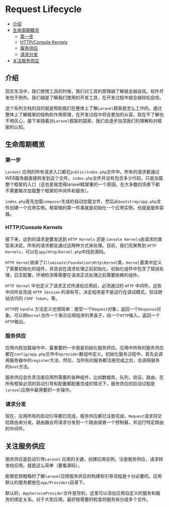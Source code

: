 # Request Lifecycle

* [介绍](#介绍)
* [生命周期概览](#生命周期概览)
  * [第一步](#第一步)
  * [HTTP/Console Kernels](#httpconsole-kernels)
  * [服务供应](#服务供应)
  * [请求分发](#请求分发)
* [关注服务供应](#关注服务供应)

## 介绍

现实生活中，我们使用工具的时候，我们对工具的原理越了解就会越自信。软件开发也不例外。我们越是了解我们使用的开发工具，在开发过程中就会越轻松自信。

这个系列文档的目的就是帮助我们在整体上了解`Laravel`框架是怎么工作的。通过整体上了解框架的结构和作用原理，在开发过程中将会更加的从容。现在不了解也不用灰心，接下来随着对`Laravel`框架的探索，我们会逐步加深我们的理解和对框架的认知。

## 生命周期概览

### 第一步

`Laravel` 应用的所有请求入口都在`public/index.php`文件中。所有的请求都通过WEB服务器直接转发到这个文件。`index.php`文件并没有包含多少代码，只是加载整个框架的入口（这也是我觉得laravel框架重的一个原因，在大多数的场景下都不需要每次加载整个框架的中间件和服务）。

`index.php`首先加载`composer`生成的自动加载文件，然后从`bootstrap/app.php`文件创建一个应用实例。框架做的第一件事就是初始化一个应用实例，也就是服务容器。

### HTTP/Console Kernels

接下来，达到的请求是要发送到 `HTTP Kernels` 还是 `Console Kernels`由请求的类型来决定。所有的请求都会通过这两种方式来处理。目前，我们先聚焦到 `HTTP Kernels`，可以在`app/Http/Kernel.php`中找到源码。

`HTTP Kernel`继承了`Illuminate\Foundation\Http\Kernel`类，`Kernel`基类中定义了需要初始化的组件，并且会在请求处理之前初始化。初始化组件中包含了错误处理，日志配置，环境检测等需要在请求正式处理之前需要依赖的组件。

`HTTP Kernel` 中也定义了请求正式传递给应用前，必须通过的 `HTTP` 中间件。这些中间件会完成 `HTTP Session` 的读和写，决定程序是不是运行在调试模式，验证跨站访问的 `CSRF Token`，等。

`HTTP`的 `handle` 方法定义也很简单：接受一个`Request`对象，返回一个`Response`对象。可以把`Kernel`当作一个表示应用程序的黑盒子，给一个`HTTP`输入，返回一个`HTTP`输出。

### 服务供应

应用内核加载操作中，最重要的一步就是初始化服务供应。应用中所有的服务供应都在`config/app.php`文件中`$provider`数组中定义。初始化服务过程中，首先会调用服务器中的`register`方法，然后，当所有的服务都注册完成之后，会调用服务的`boot`方法。

服务供应会负责注册应用所需要的各种组件，比如数据库，队列，验证，路由。在所有框架必须的启动引导和配置都配置完成的情况下，服务供应的启动过程是`laravel`应用中最用要的一步操作。

### 请求分发

现在，应用所有的启动引导都已完成，服务供应都已注册完成，`Request`请求将交给路由来分发。路由器会将请求分发到一个路由或者一个控制器，并运行特定路由的中间件。

## 关注服务供应

服务供应是启动引导`Laravel` 应用的关键。创建应用实例，注册服务供应，请求转发给应用。就是这么简单（要看源码）。

能够宏观粗略的了解`laravel`应用服务供应的构建和引导流程是十分必要的。应用默认的服务都放在`app/Providers`目录下。

默认的，`AppServiceProvider`文件是空的，这里可以添加应用自定义的服务和服务的绑定关系。对于大型应用，最好按需要的粒度将服务拆分成多个文件。
